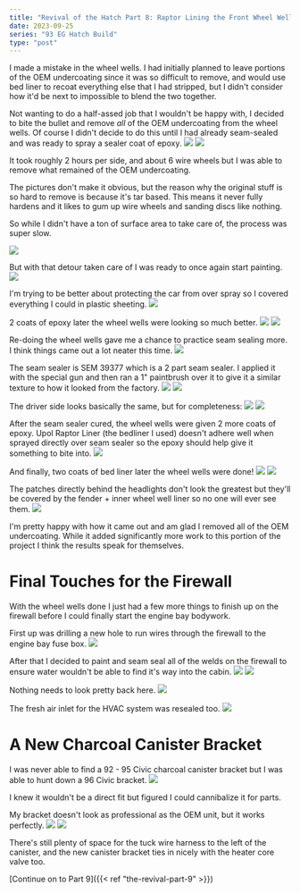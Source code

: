 ```yaml
---
title: "Revival of the Hatch Part 8: Raptor Lining the Front Wheel Wells and Finishing the Firewall"
date: 2023-09-25
series: "93 EG Hatch Build"
type: "post"
---
```


I made a mistake in the wheel wells. I had initially planned to leave portions of the OEM undercoating since it was so difficult to remove, and would use bed liner to recoat everything else that I had stripped, but I didn't consider how it'd be next to impossible to blend the two together.

Not wanting to do a half-assed job that I wouldn't be happy with, I decided to bite the bullet and remove _all_ of the OEM undercoating from the wheel wells. Of course I didn't decide to do this until I had already seam-sealed and was ready to spray a sealer coat of epoxy.
![](images/1.jpg)
![](images/2.jpg)

It took roughly 2 hours per side, and about 6 wire wheels but I was able to remove what remained of the OEM undercoating.

The pictures don't make it obvious, but the reason why the original stuff is so hard to remove is because it's tar based. This means it never fully hardens and it likes to gum up wire wheels and sanding discs like nothing.

So while I didn't have a ton of surface area to take care of, the process was super slow.

![](images/3.jpg)

But with that detour taken care of I was ready to once again start painting.
![](images/4.jpg)

I'm trying to be better about protecting the car from over spray so I covered everything I could in plastic sheeting.
![](images/5.jpg)

2 coats of epoxy later the wheel wells were looking so much better.
![](images/6.jpg)
![](images/7.jpg)

Re-doing the wheel wells gave me a chance to practice seam sealing more. I think things came out a lot neater this time.
![](images/8.jpg)

The seam sealer is SEM 39377 which is a 2 part seam sealer. I applied it with the special gun and then ran a 1" paintbrush over it to give it a similar texture to how it looked from the factory.
![](images/9.jpg)
![](images/10.jpg)

The driver side looks basically the same, but for completeness:
![](images/11.jpg)
![](images/12.jpg)

After the seam sealer cured, the wheel wells were given 2 more coats of epoxy. Upol Raptor Liner (the bedliner I used) doesn't adhere well when sprayed directly over seam sealer so the epoxy should help give it something to bite into.
![](images/13.jpg)

And finally, two coats of bed liner later the wheel wells were done!
![](images/14.jpg)
![](images/15.jpg)

The patches directly behind the headlights don't look the greatest but they'll be covered by the fender + inner wheel well liner so no one will ever see them.
![](images/16.jpg)

I'm pretty happy with how it came out and am glad I removed all of the OEM undercoating. While it added significantly more work to this portion of the project I think the results speak for themselves.

# Final Touches for the Firewall

With the wheel wells done I just had a few more things to finish up on the firewall before I could finally start the engine bay bodywork.

First up was drilling a new hole to run wires through the firewall to the engine bay fuse box.
![](images/17.jpg)

After that I decided to paint and seam seal all of the welds on the firewall to ensure water wouldn't be able to find it's way into the cabin.
![](images/18.jpg)
![](images/19.jpg)

Nothing needs to look pretty back here.
![](images/20.jpg)

The fresh air inlet for the HVAC system was resealed too.
![](images/21.jpg)

# A New Charcoal Canister Bracket

I was never able to find a 92 - 95 Civic charcoal canister bracket but I was able to hunt down a 96 Civic bracket.
![](images/23.jpg)

I knew it wouldn't be a direct fit but figured I could cannibalize it for parts.

My bracket doesn't look as professional as the OEM unit, but it works perfectly.
![](images/22.jpg)
![](images/24.jpg)

There's still plenty of space for the tuck wire harness to the left of the canister, and the new canister bracket ties in nicely with the heater core valve too.

[Continue on to Part 9]({{< ref "the-revival-part-9" >}})
